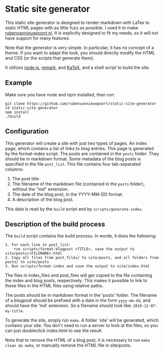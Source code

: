# Static site generator

This static site generator is designed to render markdown with LaTex to static HTML pages with as little fuzz as possible. I used it to make [rubenvannieuwpoort.nl](https://rubenvannieuwpoort.nl). It is explicitly designed to fit my needs, so it will not have support for many features.

Note that the generator is very simple. In particular, it has no concept of a theme. If you want to adapt the look, you should directly modify the HTML and CSS (or the scripts that generate them).

It utilizes [node.js](https://github.com/nodejs/node), [remark](https://github.com/remarkjs/remark), and [KaTeX](https://github.com/KaTeX/KaTeX), and a shell script to build the site.


## Example

Make sure you have node and npm installed, then run:

	git clone https://github.com/rubenvannieuwpoort/static-site-generator
	cd static-site-generator
	npm install
	./build


## Configuration

This generator will create a site with just two types of pages. An index page, which contains a list of links to blog entries. This page is generated by the format-index script. The posts are contained in the `posts` folder. They should be in markdown format. Some metadata of the blog posts is specified in the file `post_list`. This file contains four tab-separated columns:
  1. The post title
  2. The filename of the markdown file (contained in the `posts` folder), without the "md" extension.
  3. The date of the blog post, in the YYYY-MM-DD format.
  4. A description of the blog post.

This data is read by the `build` script and by `scripts/generate-index`.


## Description of the build process

The `build` script contains the build process. In words, it does the following:

    1. For each line in post_list:
	    run scripts/format-blogpost <TITLE>, save the output to site/posts/<FILENAME>.html
	2. Copy all files from post_files/ to site/posts, and all folders from posts/ to site/posts
	3. Run scripts/format-index and save the output to site/index.html

The files in index_files and post_files will get copied to the file containing the index and blog posts, respectively. This makes it possible to link to these files in the HTML files using relative paths.

The posts should be in markdown format in the 'posts' folder. The filename of a blogpost should be prefixed with a date in the form `yyyy-mm-dd`, and should have the 'md' extension. So a filename should look like: `2019-12-07-my-title`.

To generate the site, simply run `make`. A folder 'site' will be generated, which contains your site. You don't need to run a server to look at the files, so you can just doubleclick index.html to see the result.

Note that to remove the HTML of a blog post, it is necessary to run `make clean && make`, or manually remove the HTML file in site/posts.
